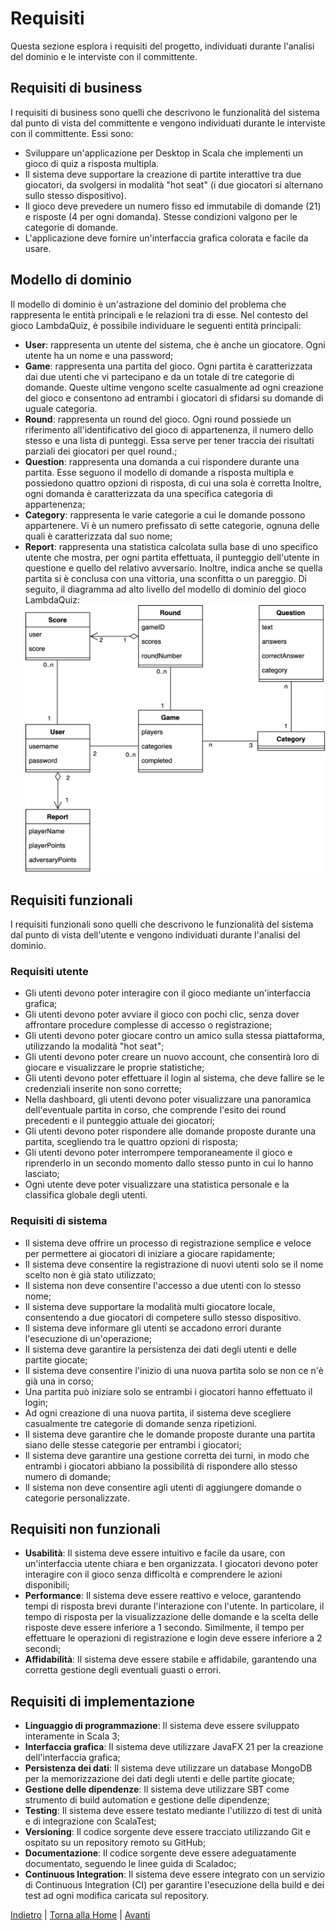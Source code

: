 # Requisiti
Questa sezione esplora i requisiti del progetto, individuati durante l'analisi del dominio e le interviste con il committente.

## Requisiti di business
I requisiti di business sono quelli che descrivono le funzionalità del sistema dal punto di vista del committente e vengono individuati durante le interviste con il committente. Essi sono:
- Sviluppare un'applicazione per Desktop in Scala che implementi un gioco di quiz a risposta multipla.
- Il sistema deve supportare la creazione di partite interattive tra due giocatori, da svolgersi in modalità "hot seat" (i due giocatori si alternano sullo stesso dispositivo).
- Il gioco deve prevedere un numero fisso ed immutabile di domande (21) e risposte (4 per ogni domanda). Stesse condizioni valgono per le categorie di domande.
- L'applicazione deve fornire un'interfaccia grafica colorata e facile da usare.

## Modello di dominio
Il modello di dominio è un'astrazione del dominio del problema che rappresenta le entità principali e le relazioni tra di esse.
Nel contesto del gioco LambdaQuiz, è possibile individuare le seguenti entità principali:
- **User**: rappresenta un utente del sistema, che è anche un giocatore. Ogni utente ha un nome e una password;
- **Game**: rappresenta una partita del gioco. Ogni partita è caratterizzata dai due utenti che vi partecipano e da un totale di tre categorie di domande. Queste ultime vengono scelte casualmente ad ogni creazione del gioco e consentono ad entrambi i giocatori di sfidarsi su domande di uguale categoria.
- **Round**: rappresenta un round del gioco. Ogni round possiede un riferimento all'identificativo del gioco di appartenenza, il numero dello stesso e una lista di punteggi. Essa serve per tener traccia dei risultati parziali dei giocatori per quel round.;
- **Question**: rappresenta una domanda a cui rispondere durante una partita. Esse seguono il modello di domande a risposta multipla e possiedono quattro opzioni di risposta, di cui una sola è corretta Inoltre, ogni domanda è caratterizzata da una specifica categoria di appartenenza;
- **Category**: rappresenta le varie categorie a cui le domande possono appartenere. Vi è un numero prefissato di sette categorie, ognuna delle quali è caratterizzata dal suo nome;
- **Report**: rappresenta una statistica calcolata sulla base di uno specifico utente che mostra, per ogni partita effettuata, il punteggio dell'utente in questione e quello del relativo avversario. Inoltre, indica anche se quella partita si è conclusa con una vittoria, una sconfitta o un pareggio.
Di seguito, il diagramma ad alto livello del modello di dominio del gioco LambdaQuiz:
![Modello di dominio](assets/diagramma-modello-dominio.png)

## Requisiti funzionali
I requisiti funzionali sono quelli che descrivono le funzionalità del sistema dal punto di vista dell'utente e vengono individuati durante l'analisi del dominio.

### Requisiti utente
- Gli utenti devono poter interagire con il gioco mediante un'interfaccia grafica;
- Gli utenti devono poter avviare il gioco con pochi clic, senza dover affrontare procedure complesse di accesso o registrazione;
- Gli utenti devono poter giocare contro un amico sulla stessa piattaforma, utilizzando la modalità "hot seat";
- Gli utenti devono poter creare un nuovo account, che consentirà loro di giocare e visualizzare le proprie statistiche;
- Gli utenti devono poter effettuare il login al sistema, che deve fallire se le credenziali inserite non sono corrette;
- Nella dashboard, gli utenti devono poter visualizzare una panoramica dell'eventuale partita in corso, che comprende l'esito dei round precedenti e il punteggio attuale dei giocatori;
- Gli utenti devono poter rispondere alle domande proposte durante una partita, scegliendo tra le quattro opzioni di risposta;
- Gli utenti devono poter interrompere temporaneamente il gioco e riprenderlo in un secondo momento dallo stesso punto in cui lo hanno lasciato;
- Ogni utente deve poter visualizzare una statistica personale e la classifica globale degli utenti.

### Requisiti di sistema
- Il sistema deve offrire un processo di registrazione semplice e veloce per permettere ai giocatori di iniziare a giocare rapidamente;
- Il sistema deve consentire la registrazione di nuovi utenti solo se il nome scelto non è già stato utilizzato;
- Il sistema non deve consentire l'accesso a due utenti con lo stesso nome;
- Il sistema deve supportare la modalità multi giocatore locale, consentendo a due giocatori di competere sullo stesso dispositivo.
- Il sistema deve informare gli utenti se accadono errori durante l'esecuzione di un'operazione;
- Il sistema deve garantire la persistenza dei dati degli utenti e delle partite giocate;
- Il sistema deve consentire l'inizio di una nuova partita solo se non ce n'è già una in corso;
- Una partita può iniziare solo se entrambi i giocatori hanno effettuato il login;
- Ad ogni creazione di una nuova partita, il sistema deve scegliere casualmente tre categorie di domande senza ripetizioni.
- Il sistema deve garantire che le domande proposte durante una partita siano delle stesse categorie per entrambi i giocatori;
- Il sistema deve garantire una gestione corretta dei turni, in modo che entrambi i giocatori abbiano la possibilità di rispondere allo stesso numero di domande;
- Il sistema non deve consentire agli utenti di aggiungere domande o categorie personalizzate.

## Requisiti non funzionali
- **Usabilità**: Il sistema deve essere intuitivo e facile da usare, con un'interfaccia utente chiara e ben organizzata. I giocatori devono poter interagire con il gioco senza difficoltà e comprendere le azioni disponibili;
- **Performance**: Il sistema deve essere reattivo e veloce, garantendo tempi di risposta brevi durante l'interazione con l'utente. In particolare, il tempo di risposta per la visualizzazione delle domande e la scelta delle risposte deve essere inferiore a 1 secondo. Similmente, il tempo per effettuare le operazioni di registrazione e login deve essere inferiore a 2 secondi;
- **Affidabilità**: Il sistema deve essere stabile e affidabile, garantendo una corretta gestione degli eventuali guasti o errori.

## Requisiti di implementazione
- **Linguaggio di programmazione**: Il sistema deve essere sviluppato interamente in Scala 3;
- **Interfaccia grafica**: Il sistema deve utilizzare JavaFX 21 per la creazione dell'interfaccia grafica;
- **Persistenza dei dati**: Il sistema deve utilizzare un database MongoDB per la memorizzazione dei dati degli utenti e delle partite giocate;
- **Gestione delle dipendenze**: Il sistema deve utilizzare SBT come strumento di build automation e gestione delle dipendenze;
- **Testing**: Il sistema deve essere testato mediante l'utilizzo di test di unità e di integrazione con ScalaTest;
- **Versioning**: Il codice sorgente deve essere tracciato utilizzando Git e ospitato su un repository remoto su GitHub;
- **Documentazione**: Il codice sorgente deve essere adeguatamente documentato, seguendo le linee guida di Scaladoc;
- **Continuous Integration**: Il sistema deve essere integrato con un servizio di Continuous Integration (CI) per garantire l'esecuzione della build e dei test ad ogni modifica caricata sul repository.

[Indietro](README.md) | [Torna alla Home](README.md) | [Avanti](3-design_architetturale.md)
